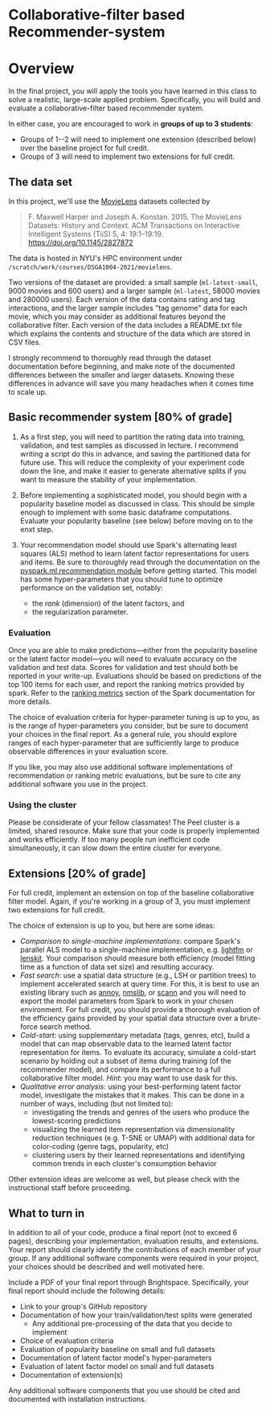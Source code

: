 # Collaborative-filter based Recommender-system


# Overview

In the final project, you will apply the tools you have learned in this class to solve a realistic, large-scale applied problem.
Specifically, you will build and evaluate a collaborative-filter based recommender system. 

In either case, you are encouraged to work in **groups of up to 3 students**:

- Groups of 1--2 will need to implement one extension (described below) over the baseline project for full credit.
- Groups of 3 will need to implement two extensions for full credit.

## The data set

In this project, we'll use the [MovieLens](https://grouplens.org/datasets/movielens/latest/) datasets collected by 
> F. Maxwell Harper and Joseph A. Konstan. 2015. 
> The MovieLens Datasets: History and Context. 
> ACM Transactions on Interactive Intelligent Systems (TiiS) 5, 4: 19:1–19:19. https://doi.org/10.1145/2827872

The data is hosted in NYU's HPC environment under `/scratch/work/courses/DSGA1004-2021/movielens`.

Two versions of the dataset are provided: a small sample (`ml-latest-small`, 9000 movies and 600 users) and a larger sample (`ml-latest`, 58000 movies and 280000 users).
Each version of the data contains rating and tag interactions, and the larger sample includes "tag genome" data for each movie, which you may consider as additional features beyond
the collaborative filter.
Each version of the data includes a README.txt file which explains the contents and structure of the data which are stored in CSV files.

I strongly recommend to thoroughly read through the dataset documentation before beginning, and make note of the documented differences between the smaller and larger datasets.
Knowing these differences in advance will save you many headaches when it comes time to scale up.

## Basic recommender system [80% of grade]

1.  As a first step, you will need to partition the rating data into training, validation, and test samples as discussed in lecture.
    I recommend writing a script do this in advance, and saving the partitioned data for future use.
    This will reduce the complexity of your experiment code down the line, and make it easier to generate alternative splits if you want to measure the stability of your
    implementation.

2.  Before implementing a sophisticated model, you should begin with a popularity baseline model as discussed in class.
    This should be simple enough to implement with some basic dataframe computations.
    Evaluate your popularity baseline (see below) before moving on to the enxt step.

3.  Your recommendation model should use Spark's alternating least squares (ALS) method to learn latent factor representations for users and items.
    Be sure to thoroughly read through the documentation on the [pyspark.ml.recommendation module](https://spark.apache.org/docs/3.0.1/ml-collaborative-filtering.html) before getting started.
    This model has some hyper-parameters that you should tune to optimize performance on the validation set, notably: 
      - the *rank* (dimension) of the latent factors, and
      - the regularization parameter.

### Evaluation

Once you are able to make predictions—either from the popularity baseline or the latent factor model—you will need to evaluate accuracy on the validation and test data.
Scores for validation and test should both be reported in your write-up.
Evaluations should be based on predictions of the top 100 items for each user, and report the ranking metrics provided by spark.
Refer to the [ranking metrics](https://spark.apache.org/docs/3.0.1/mllib-evaluation-metrics.html#ranking-systems) section of the Spark documentation for more details.

The choice of evaluation criteria for hyper-parameter tuning is up to you, as is the range of hyper-parameters you consider, but be sure to document your choices in the final report.
As a general rule, you should explore ranges of each hyper-parameter that are sufficiently large to produce observable differences in your evaluation score.

If you like, you may also use additional software implementations of recommendation or ranking metric evaluations, but be sure to cite any additional software you use in the project.


### Using the cluster

Please be considerate of your fellow classmates!
The Peel cluster is a limited, shared resource. 
Make sure that your code is properly implemented and works efficiently. 
If too many people run inefficient code simultaneously, it can slow down the entire cluster for everyone.


## Extensions [20% of grade]

For full credit, implement an extension on top of the baseline collaborative filter model.
Again, if you're working in a group of 3, you must implement two extensions for full credit.

The choice of extension is up to you, but here are some ideas:

  - *Comparison to single-machine implementations*: compare Spark's parallel ALS model to a single-machine implementation, e.g. [lightfm](https://github.com/lyst/lightfm) or [lenskit](https://github.com/lenskit/lkpy).  Your comparison should measure both efficiency (model fitting time as a function of data set size) and resulting accuracy.
  - *Fast search*: use a spatial data structure (e.g., LSH or partition trees) to implement accelerated search at query time.  For this, it is best to use an existing library such as [annoy](https://github.com/spotify/annoy), [nmslib](https://github.com/nmslib/nmslib), or [scann](https://github.com/google-research/google-research/tree/master/scann) and you will need to export the model parameters from Spark to work in your chosen environment.  For full credit, you should provide a thorough evaluation of the efficiency gains provided by your spatial data structure over a brute-force search method.
  - *Cold-start*: using supplementary metadata (tags, genres, etc), build a model that can map observable data to the learned latent factor representation for items.  To evaluate its accuracy, simulate a cold-start scenario by holding out a subset of items during training (of the recommender model), and compare its performance to a full collaborative filter model.  *Hint:* you may want to use dask for this.
  - *Qualitative error analysis*: using your best-performing latent factor model, investigate the mistakes that it makes.  This can be done in a number of ways, including (but not limited to):
    - investigating the trends and genres of the users who produce the lowest-scoring predictions
    - visualizing the learned item representation via dimensionality reduction techniques (e.g. T-SNE or UMAP) with additional data for color-coding (genre tags, popularity, etc)
    - clustering users by their learned representations and identifying common trends in each cluster's consumption behavior

Other extension ideas are welcome as well, but please check with the instructional staff before proceeding.

## What to turn in

In addition to all of your code, produce a final report (not to exceed 6 pages), describing your implementation, evaluation results, and extensions.
Your report should clearly identify the contributions of each member of your group. 
If any additional software components were required in your project, your choices should be described and well motivated here.  

Include a PDF of your final report through Brightspace.  Specifically, your final report should include the following details:

- Link to your group's GitHub repository
- Documentation of how your train/validation/test splits were generated
    - Any additional pre-processing of the data that you decide to implement
- Choice of evaluation criteria
- Evaluation of popularity baseline on small and full datasets
- Documentation of latent factor model's hyper-parameters
- Evaluation of latent factor model on small and full datasets
- Documentation of extension(s)

Any additional software components that you use should be cited and documented with installation instructions.
